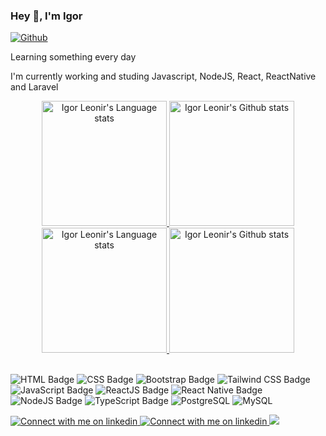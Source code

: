 ### Hey 👋, I'm Igor

[![Github](https://img.shields.io/github/followers/rickstaa?label=Follow&style=social)](https://github.com/rickstaa)

Learning something every day

I'm currently working and studing Javascript, NodeJS, React, ReactNative and Laravel

<!-- Light Mode -->
<div align="center"> 
<a href="https://github.com/anuraghazra/github-readme-stats#gh-light-mode-only">
<img height=200 src="https://github-readme-stats-1mamlmwxm-rickstaa.vercel.app/api/top-langs/?username=igorleonir&layout=compact&langs_count=10&hide_border=1&role=OWNER,COLLABORATOR#gh-light-mode-only" alt="Igor Leonir's Language stats" />
</a>
<a href="https://github.com/anuraghazra/github-readme-stats#gh-light-mode-only">
<img height=200 src="https://github-readme-stats-1mamlmwxm-rickstaa.vercel.app/api?username=igorleonir&show_icons=true&count_private=true&line_height=28&hide_border=1&include_all_commits=true&card_width=450&role=OWNER,COLLABORATOR&exclude_repo=github-readme-stats#gh-light-mode-only" alt="Igor Leonir's Github stats" />
</a>
</div>

<!-- Dark Mode -->
<div align="center"> 
<a href="https://github.com/anuraghazra/github-readme-stats#gh-dark-mode-only">
<img height=200 src="https://github-readme-stats-1mamlmwxm-igorleonir.vercel.app/api/top-langs/?username=igorleonir&layout=compact&langs_count=10&hide_border=1&role=OWNER,COLLABORATOR&theme=dark&bg_color=000000#gh-dark-mode-only](https://github-readme-stats-1mamlmwxm-rickstaa.vercel.app/api/top-langs/?username=igorleonir&layout=compact&langs_count=10&hide_border=1&role=OWNER,COLLABORATOR&theme=dark&bg_color=000000#gh-dark-mode-only" alt="Igor Leonir's Language stats" />
</a>
<a href="https://github.com/anuraghazra/github-readme-stats#gh-dark-mode-only">
<img height=200 src="https://github-readme-stats-1mamlmwxm-rickstaa.vercel.app/api?username=igorleonir&show_icons=true&count_private=true&line_height=28&hide_border=1&include_all_commits=true&card_width=450&role=OWNER,COLLABORATOR&exclude_repo=github-readme-stats&theme=dark&bg_color=000000#gh-dark-mode-only" alt="Igor Leonir's Github stats" />
</a>
</div>

<br/>

![HTML Badge](https://img.shields.io/badge/-HTML-orange)
![CSS Badge](https://img.shields.io/badge/-CSS-blue)
![Bootstrap Badge](https://img.shields.io/badge/-Bootstrap-purple)
![Tailwind CSS Badge](https://img.shields.io/badge/-Tailwindcss-purple)
![JavaScript Badge](https://img.shields.io/badge/-JavaScript-yellow)
![ReactJS Badge](https://img.shields.io/badge/-ReactJS-blue)
![React Native Badge](https://img.shields.io/badge/-React%20Native-purple)
![NodeJS Badge](https://img.shields.io/badge/-Node.js-green) 
![TypeScript Badge](https://img.shields.io/badge/-TypeScript-blue)
![PostgreSQL](https://img.shields.io/badge/PostgreSQL-blue)
![MySQL](https://img.shields.io/badge/MySQL-green)

<!-- Social button 1 -->
<!-- Light Mode -->
<a href="https://www.linkedin.com/in/igor-leonir-di-domenico-649967181#gh-light-mode-only">
<img src="https://img.shields.io/badge/LinkedIn-3572A5?style=for-the-badge&logo=linkedin&logoColor=white#gh-light-mode-only" alt="Connect with me on linkedin" >
</a>
<!-- Dark Mode -->
<a href="https://www.linkedin.com/in/igor-leonir-di-domenico-649967181#gh-dark-mode-only">
<img src="https://img.shields.io/badge/LinkedIn-ffffff?style=for-the-badge&logo=linkedin&logoColor=0690FA#gh-dark-mode-only" alt="Connect with me on linkedin" >
</a>
<a href = "mailto:igorleonir"><img src="https://img.shields.io/badge/-Gmail-%23333?style=for-the-badge&logo=gmail&logoColor=white" target="_blank"></a>  
</div>

